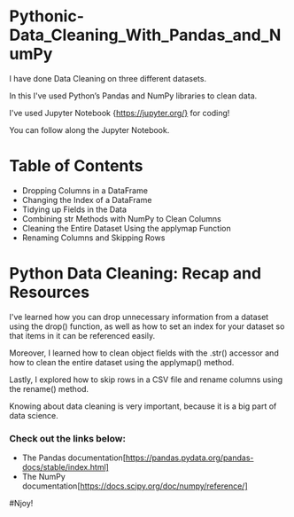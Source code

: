# Pythonic-Data_Cleaning_With_Pandas_and_NumPy

I have done Data Cleaning on three different datasets.

In this I've used Python’s Pandas and NumPy libraries to clean data.

I've used Jupyter Notebook {https://jupyter.org/} for coding!

You can follow along the Jupyter Notebook.

# Table of Contents

* Dropping Columns in a DataFrame
* Changing the Index of a DataFrame
* Tidying up Fields in the Data
* Combining str Methods with NumPy to Clean Columns
* Cleaning the Entire Dataset Using the applymap Function
* Renaming Columns and Skipping Rows

# Python Data Cleaning: Recap and Resources

I've learned how you can drop unnecessary information from a dataset using the drop() function,
as well as how to set an index for your dataset so that items in it can be referenced easily.

Moreover, I learned how to clean object fields with the .str() accessor and how to clean the entire dataset using the applymap() method.

Lastly, I explored how to skip rows in a CSV file and rename columns using the rename() method.

Knowing about data cleaning is very important, because it is a big part of data science.

### Check out the links below:

* The Pandas documentation[https://pandas.pydata.org/pandas-docs/stable/index.html]
* The NumPy documentation[https://docs.scipy.org/doc/numpy/reference/]


#Njoy!
